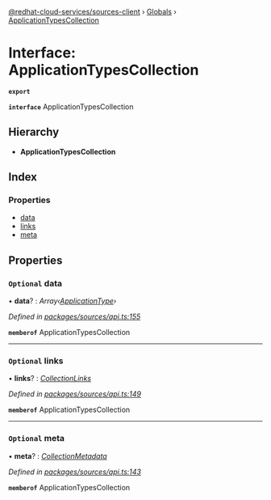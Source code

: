 [@redhat-cloud-services/sources-client](../README.md) › [Globals](../globals.md) › [ApplicationTypesCollection](applicationtypescollection.md)

# Interface: ApplicationTypesCollection

**`export`** 

**`interface`** ApplicationTypesCollection

## Hierarchy

* **ApplicationTypesCollection**

## Index

### Properties

* [data](applicationtypescollection.md#optional-data)
* [links](applicationtypescollection.md#optional-links)
* [meta](applicationtypescollection.md#optional-meta)

## Properties

### `Optional` data

• **data**? : *Array‹[ApplicationType](applicationtype.md)›*

*Defined in [packages/sources/api.ts:155](https://github.com/RedHatInsights/javascript-clients/blob/master/packages/sources/api.ts#L155)*

**`memberof`** ApplicationTypesCollection

___

### `Optional` links

• **links**? : *[CollectionLinks](collectionlinks.md)*

*Defined in [packages/sources/api.ts:149](https://github.com/RedHatInsights/javascript-clients/blob/master/packages/sources/api.ts#L149)*

**`memberof`** ApplicationTypesCollection

___

### `Optional` meta

• **meta**? : *[CollectionMetadata](collectionmetadata.md)*

*Defined in [packages/sources/api.ts:143](https://github.com/RedHatInsights/javascript-clients/blob/master/packages/sources/api.ts#L143)*

**`memberof`** ApplicationTypesCollection
